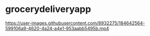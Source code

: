 # grocerydeliveryapp


https://user-images.githubusercontent.com/8932275/184642564-599106a9-4620-4a24-a4e1-953aabb5495b.mp4

